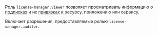 Роль `license-manager.viewer` позволяет просматривать информацию о [подписках](../../marketplace/concepts/users/subscription.md) и их [привязках](../../marketplace/operations/users/lock-subscription.md) к ресурсу, приложению или сервису.

Включает разрешения, предоставляемые ролью `license-manager.auditor`.
